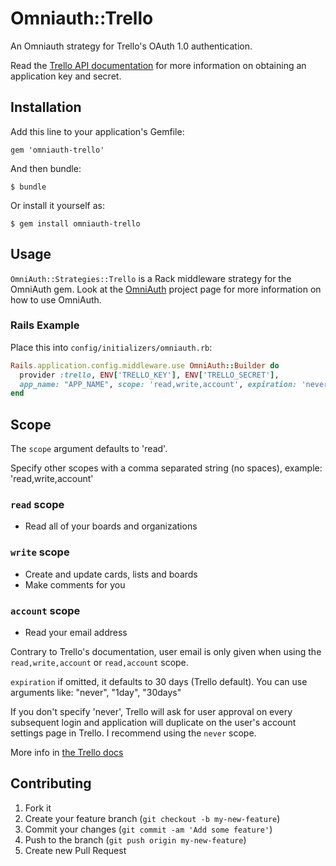 # Omniauth::Trello

An Omniauth strategy for Trello's OAuth 1.0 authentication.

Read the [Trello API documentation](https://trello.com/docs/) for more information on obtaining an application key and secret.

## Installation

Add this line to your application's Gemfile:

    gem 'omniauth-trello'

And then bundle:

    $ bundle

Or install it yourself as:

    $ gem install omniauth-trello

## Usage

`OmniAuth::Strategies::Trello` is a Rack middleware strategy for the OmniAuth gem. Look at the [OmniAuth](https://github.com/intridea/omniauth) project page for more information on how to use OmniAuth.

### Rails Example

Place this into `config/initializers/omniauth.rb`:

```ruby
Rails.application.config.middleware.use OmniAuth::Builder do
  provider :trello, ENV['TRELLO_KEY'], ENV['TRELLO_SECRET'],
  app_name: "APP_NAME", scope: 'read,write,account', expiration: 'never'
end
```

## Scope

The `scope` argument defaults to 'read'.

Specify other scopes with a comma separated string (no spaces), example: 'read,write,account'

### `read` scope
* Read all of your boards and organizations

### `write` scope
* Create and update cards, lists and boards
* Make comments for you

### `account` scope
* Read your email address

Contrary to Trello's documentation, user email is only given when using the `read,write,account` or `read,account` scope.

`expiration` if omitted, it defaults to 30 days (Trello default). You can use arguments like: "never", "1day", "30days"

If you don't specify 'never', Trello will ask for user approval on every subsequent login and application will duplicate on the user's account settings page in Trello. I recommend using the `never` scope.

More info in [the Trello docs](https://trello.com/docs/gettingstarted/index.html#getting-a-token-from-a-user)

## Contributing

1. Fork it
2. Create your feature branch (`git checkout -b my-new-feature`)
3. Commit your changes (`git commit -am 'Add some feature'`)
4. Push to the branch (`git push origin my-new-feature`)
5. Create new Pull Request
